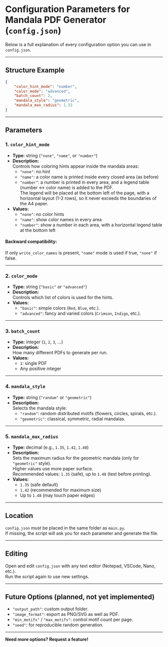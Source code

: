 # Configuration Parameters for Mandala PDF Generator (`config.json`)

Below is a full explanation of every configuration option you can use in `config.json`.

---

## Structure Example

```json
{
    "color_hint_mode": "number",
    "color_mode": "advanced",
    "batch_count": 2,
    "mandala_style": "geometric",
    "mandala_max_radius": 1.32
}
```

---

## Parameters

### 1. `color_hint_mode`
- **Type:** string (`"none"`, `"name"`, or `"number"`)
- **Description:**  
  Controls how coloring hints appear inside the mandala areas:
  - `"none"`: no hint
  - `"name"`: a color name is printed inside every closed area (as before)
  - `"number"`: a number is printed in every area, and a legend table (number ↔ color name) is added to the PDF.  
    The legend will be placed at the bottom left of the page, with a horizontal layout (1-2 rows), so it never exceeds the boundaries of the A4 paper.
- **Values:**
  - `"none"`: no color hints
  - `"name"`: show color names in every area
  - `"number"`: show a number in each area, with a horizontal legend table at the bottom left

#### Backward compatibility:
If only `write_color_names` is present, `"name"` mode is used if true, `"none"` if false.

---

### 2. `color_mode`
- **Type:** string (`"basic"` or `"advanced"`)
- **Description:**  
  Controls which list of colors is used for the hints.
- **Values:**
  - `"basic"`: simple colors (`Red`, `Blue`, etc.).
  - `"advanced"`: fancy and varied colors (`Crimson`, `Indigo`, etc.).

---

### 3. `batch_count`
- **Type:** integer (`1`, `2`, `3`, ...)
- **Description:**  
  How many different PDFs to generate per run.
- **Values:**
  - `1`: single PDF
  - Any positive integer

---

### 4. `mandala_style`
- **Type:** string (`"random"` or `"geometric"`)
- **Description:**  
  Selects the mandala style:
  - `"random"`: random distributed motifs (flowers, circles, spirals, etc.).
  - `"geometric"`: classical, symmetric, radial mandalas.

---

### 5. `mandala_max_radius`
- **Type:** decimal (e.g., `1.35`, `1.42`, `1.48`)
- **Description:**  
  Sets the maximum radius for the geometric mandala (only for `"geometric"` style).  
  Higher values use more paper surface.  
  Recommended values: `1.35` (safe), up to `1.48` (test before printing).
- **Values:**
  - `1.35` (safe default)
  - `1.42` (recommended for maximum size)
  - Up to `1.48` (may touch paper edges)

---

## Location

`config.json` must be placed in the same folder as `main.py`.  
If missing, the script will ask you for each parameter and generate the file.

---

## Editing

Open and edit `config.json` with any text editor (Notepad, VSCode, Nano, etc.).  
Run the script again to use new settings.

---

## Future Options (planned, not yet implemented)

- `"output_path"`: custom output folder.
- `"image_format"`: export as PNG/SVG as well as PDF.
- `"min_motifs"` / `"max_motifs"`: control motif count per page.
- `"seed"`: for reproducible random generation.

---

**Need more options? Request a feature!**
